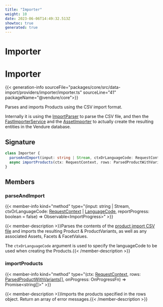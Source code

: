 ```yaml
---
title: "Importer"
weight: 10
date: 2023-06-06T14:49:32.513Z
showtoc: true
generated: true
---
```

<!-- This file was generated from the Vendure source. Do not modify. Instead, re-run the "docs:build" script -->

# Importer
<div class="symbol">


# Importer

{{< generation-info sourceFile="packages/core/src/data-import/providers/importer/importer.ts" sourceLine="41" packageName="@vendure/core">}}

Parses and imports Products using the CSV import format.

Internally it is using the <a href='/typescript-api/import-export/import-parser#importparser'>ImportParser</a> to parse the CSV file, and then the
<a href='/typescript-api/import-export/fast-importer-service#fastimporterservice'>FastImporterService</a> and the <a href='/typescript-api/import-export/asset-importer#assetimporter'>AssetImporter</a> to actually create the resulting
entities in the Vendure database.

## Signature

```TypeScript
class Importer {
  parseAndImport(input: string | Stream, ctxOrLanguageCode: RequestContext | LanguageCode, reportProgress: boolean = false) => Observable<ImportProgress>;
  async importProducts(ctx: RequestContext, rows: ParsedProductWithVariants[], onProgress: OnProgressFn) => Promise<string[]>;
}
```
## Members

### parseAndImport

{{< member-info kind="method" type="(input: string | Stream, ctxOrLanguageCode: <a href='/typescript-api/request/request-context#requestcontext'>RequestContext</a> | <a href='/typescript-api/common/language-code#languagecode'>LanguageCode</a>, reportProgress: boolean = false) => Observable&#60;ImportProgress&#62;"  >}}

{{< member-description >}}Parses the contents of the [product import CSV file](/docs/developer-guide/importing-product-data/#product-import-format) and imports
the resulting Product & ProductVariants, as well as any associated Assets, Facets & FacetValues.

The `ctxOrLanguageCode` argument is used to specify the languageCode to be used when creating the Products.{{< /member-description >}}

### importProducts

{{< member-info kind="method" type="(ctx: <a href='/typescript-api/request/request-context#requestcontext'>RequestContext</a>, rows: <a href='/typescript-api/import-export/import-parser#parsedproductwithvariants'>ParsedProductWithVariants</a>[], onProgress: OnProgressFn) => Promise&#60;string[]&#62;"  >}}

{{< member-description >}}Imports the products specified in the rows object. Return an array of error messages.{{< /member-description >}}


</div>

